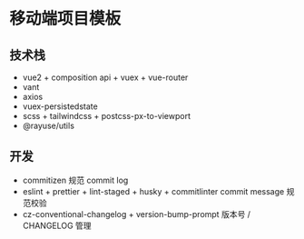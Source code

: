 # 移动端项目模板

## 技术栈

- vue2 + composition api + vuex + vue-router
- vant
- axios
- vuex-persistedstate
- scss + tailwindcss + postcss-px-to-viewport
- @rayuse/utils

## 开发

- commitizen 规范 commit log
- eslint + prettier + lint-staged + husky + commitlinter commit message 规范校验
- cz-conventional-changelog + version-bump-prompt 版本号 / CHANGELOG 管理
